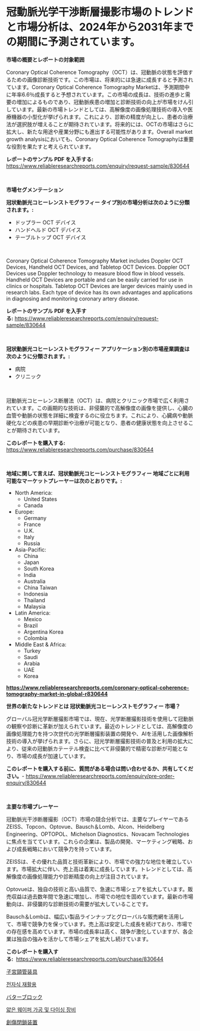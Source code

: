 <p><h1>冠動脈光学干渉断層撮影市場のトレンドと市場分析は、2024年から2031年までの期間に予測されています。</h1></p><p><strong>市場の概要とレポートの対象範囲</strong></p>
<p><p>Coronary Optical Coherence Tomography（OCT）は、冠動脈の状態を評価するための画像診断技術です。この市場は、将来的には急速に成長すると予測されています。Coronary Optical Coherence Tomography Marketは、予測期間中に年率6.6％成長すると予想されています。この市場の成長は、技術の進歩と需要の増加によるものであり、冠動脈疾患の増加と診断技術の向上が市場をけん引しています。最新の市場トレンドとしては、高解像度の画像処理技術の導入や医療機器の小型化が挙げられます。これにより、診断の精度が向上し、患者の治療法が選択肢が増えることが期待されています。将来的には、OCTの市場はさらに拡大し、新たな用途や産業分野にも進出する可能性があります。Overall market growth analysisにおいても、Coronary Optical Coherence Tomographyは重要な役割を果たすと考えられています。</p></p>
<p><strong>レポートのサンプル PDF を入手する:</strong> <a href="https://www.reliableresearchreports.com/enquiry/request-sample/830644">https://www.reliableresearchreports.com/enquiry/request-sample/830644</a></p>
<p>&nbsp;</p>
<p><strong>市場セグメンテーション</strong></p>
<p><strong>冠状動脈光コヒーレンストモグラフィー タイプ別の市場分析は次のように分類されます。:</strong></p>
<p><ul><li>ドップラー OCT デバイス</li><li>ハンドヘルド OCT デバイス</li><li>テーブルトップ OCT デバイス</li></ul></p>
<p>&nbsp;</p>
<p><p>Coronary Optical Coherence Tomography Market includes Doppler OCT Devices, Handheld OCT Devices, and Tabletop OCT Devices. Doppler OCT Devices use Doppler technology to measure blood flow in blood vessels. Handheld OCT Devices are portable and can be easily carried for use in clinics or hospitals. Tabletop OCT Devices are larger devices mainly used in research labs. Each type of device has its own advantages and applications in diagnosing and monitoring coronary artery disease.</p></p>
<p><strong>レポートのサンプル PDF を入手する:</strong>&nbsp;<a href="https://www.reliableresearchreports.com/enquiry/request-sample/830644">https://www.reliableresearchreports.com/enquiry/request-sample/830644</a></p>
<p>&nbsp;</p>
<p><strong> 冠状動脈光コヒーレンストモグラフィー アプリケーション別の市場産業調査は次のように分類されます。:</strong></p>
<p><ul><li>病院</li><li>クリニック</li></ul></p>
<p>&nbsp;</p>
<p><p>冠動脈光コヒーレンス断層法（OCT）は、病院とクリニック市場で広く利用されています。この画期的な技術は、非侵襲的で高解像度の画像を提供し、心臓の血管や動脈の状態を詳細に検査するのに役立ちます。これにより、心臓病や動脈硬化などの疾患の早期診断や治療が可能となり、患者の健康状態を向上させることが期待されています。</p></p>
<p><strong>このレポートを購入する:</strong>&nbsp; <a href="https://www.reliableresearchreports.com/purchase/830644">https://www.reliableresearchreports.com/purchase/830644</a></p>
<p>&nbsp;</p>
<p><strong>地域に関して言えば、冠状動脈光コヒーレンストモグラフィー 地域ごとに利用可能なマーケットプレーヤーは次のとおりです。:</strong></p>
<p><ul>
    <li>
        North America:
        <ul>
            <li>United States</li>
            <li>Canada</li>
        </ul>
    </li>
    <li>
        Europe:
        <ul>
            <li>Germany</li>
            <li>France</li>
            <li>U.K.</li>
            <li>Italy</li>
            <li>Russia</li>
        </ul>
    </li>
    <li>
        Asia-Pacific:
        <ul>
            <li>China</li>
            <li>Japan</li>
            <li>South Korea</li>
            <li>India</li>
            <li>Australia</li>
            <li>China Taiwan</li>
            <li>Indonesia</li>
            <li>Thailand</li>
            <li>Malaysia</li>
        </ul>
    </li>
    <li>
        Latin America:
        <ul>
            <li>Mexico</li>
            <li>Brazil</li>
            <li>Argentina Korea</li>
            <li>Colombia</li>
        </ul>
    </li>
    <li>
        Middle East & Africa:
        <ul>
            <li>Turkey</li>
            <li>Saudi</li>
            <li>Arabia</li>
            <li>UAE</li>
            <li>Korea</li>
        </ul>
    </li>
    </ul></p>
<p><strong><a href="https://www.reliableresearchreports.com/coronary-optical-coherence-tomography-market-in-global-r830644">https://www.reliableresearchreports.com/coronary-optical-coherence-tomography-market-in-global-r830644</a></strong>&nbsp;</p>
<p><strong>世界の新たなトレンドとは 冠状動脈光コヒーレンストモグラフィー 市場？</strong></p>
<p><p>グローバル冠光学断層撮影市場では、現在、光学断層撮影技術を使用して冠動脈の観察や診断に革新が加えられています。最近のトレンドとしては、高解像度の画像処理能力を持つ次世代の光学断層撮影装置の開発や、AIを活用した画像解析技術の導入が挙げられます。さらに、冠光学断層撮影技術の普及と利用の拡大により、従来の冠動脈カテーテル検査に比べて非侵襲的で精密な診断が可能となり、市場の成長が加速しています。</p></p>
<p><strong>このレポートを購入する前に、質問がある場合は問い合わせるか、共有してください。</strong>- <a href="https://www.reliableresearchreports.com/enquiry/pre-order-enquiry/830644">https://www.reliableresearchreports.com/enquiry/pre-order-enquiry/830644</a></p>
<p>&nbsp;</p>
<p><strong>主要な市場プレーヤー</strong></p>
<p><p>冠動脈光干渉断層撮影（OCT）市場の競合分析では、主要なプレイヤーであるZEISS、Topcon、Optovue、Bausch＆Lomb、Alcon、Heidelberg Engineering、OPTOPOL、Michelson Diagnostics、Novacam Technologiesに焦点を当てています。これらの企業は、製品の開発、マーケティング戦略、および成長戦略において競争力を持っています。</p><p>ZEISSは、その優れた品質と技術革新により、市場での強力な地位を確立しています。市場拡大に伴い、売上高は着実に成長しています。トレンドとしては、高解像度の画像処理能力や診断精度の向上が注目されています。</p><p>Optovueは、独自の技術と高い品質で、急速に市場シェアを拡大しています。販売収益は過去数年間で急速に増加し、市場での地位を固めています。最新の市場動向は、非侵襲的な診断技術の需要が拡大していることです。</p><p>Bausch＆Lombは、幅広い製品ラインナップとグローバルな販売網を活用して、市場で競争力を保っています。売上高は安定した成長を続けており、市場での存在感を高めています。市場の成長率は高く、競争が激化していますが、各企業は独自の強みを活かして市場シェアを拡大し続けています。</p></p>
<p><strong>このレポートを購入する:</strong>&nbsp;&nbsp;<a href="https://www.reliableresearchreports.com/purchase/830644">https://www.reliableresearchreports.com/purchase/830644</a></p>
<p><p><a href="https://medium.com/@logaolloway76845/%E9%A0%9A%E6%A4%8E%E8%A3%85%E5%85%B7%E3%81%AE%E5%B8%82%E5%A0%B4%E8%AA%BF%E6%9F%BB%E3%83%AC%E3%83%9D%E3%83%BC%E3%83%88-%E3%81%9D%E3%81%AE%E6%AD%B4%E5%8F%B2%E3%81%A82024%E5%B9%B4%E3%81%8B%E3%82%892031%E5%B9%B4%E3%81%AE%E4%BA%88%E6%B8%AC-0df6f9f9052d">子宮頸管装具</a></p><p><a href="https://github.com/Elenrrera7685/Market-Research-Report-List-1/blob/main/863274622240.md">전자식 재활용</a></p><p><a href="https://medium.com/@annchovey1988/%E3%83%90%E3%82%BF%E3%83%BC%E3%83%96%E3%83%AD%E3%83%83%E3%82%AF%E5%B8%82%E5%A0%B4%E5%88%86%E6%9E%90%E3%81%A82024%E5%B9%B4%E3%81%8B%E3%82%892031%E5%B9%B4%E3%81%BE%E3%81%A7%E3%81%AE%E4%BA%88%E6%B8%AC%E3%82%B5%E3%82%A4%E3%82%BA-072ab497a478">バターブロック</a></p><p><a href="https://github.com/sammyUltyylrich9067856/Market-Research-Report-List-1/blob/main/655068222241.md">얇은 웨이퍼 가공 및 다이싱 장비</a></p><p><a href="https://github.com/ReyesKohler20231/Market-Research-Report-List-1/blob/main/587832224287.md">創傷閉鎖装置</a></p></p>